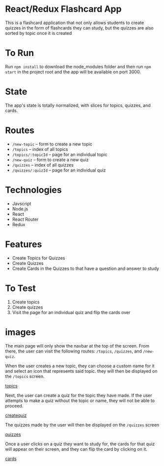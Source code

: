 # React/Redux Flashcard App

This is a flashcard application that not only allows students to create quizzes in the form of flashcards they can study, but the quizzes are also sorted by topic once it is created

# To Run

Run `npm install` to download the node_modules folder and then run `npm start` in the project root and the app will be available on port 3000.

# State

The app's state is totally normalized, with slices for topics, quizzes, and cards.

# Routes

- `/new-topic` – form to create a new topic
- `/topics` – index of all topics
- `/topics/:topicId` – page for an individual topic
- `/new-quiz` – form to create a new quiz
- `/quizzes` – index of all quizzes
- `/quizzes/:quizId` – page for an individual quiz

# Technologies

* Javscript
* Node.js
* React
* React Router
* Redux

# Features

* Create Topics for Quizzes
* Create Quizzes
* Create Cards in the Quizzes to that have a question and answer to study

# To Test

1. Create topics
2. Create quizzes
3. Visit the page for an individual quiz and flip the cards over

# images

The main page will only show the navbar at the top of the screen. From there, the user can visit the following routes: `/topics`, `/quizzes`, and `/new-quiz`.

When the user creates a new topic, they can choose a custom name for it and select an icon that represents said topic. they will then be displayed on the `/topics` screen.

[topics](!)

Next, the user can create a quiz for the topic they have made. If the user attempts to make a quiz without the topic or name, they will not be able to proceed.

[createquiz](!)

The quizzes made by the user will then be displayed on the `/quizzes` screen

[quizzes](!)

Once a user clicks on a quiz they want to study for, the cards for that quiz will appear on their screen, and they can flip the card by clicking on it.

[cards](!)
